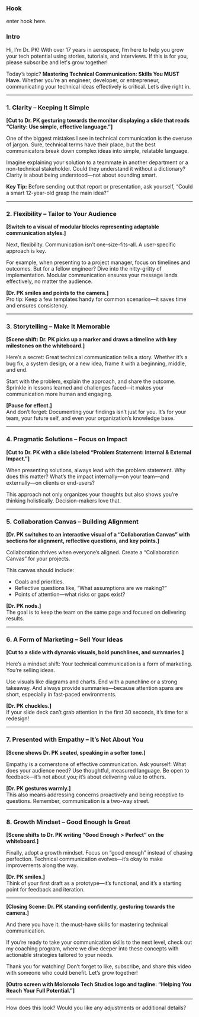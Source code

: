 ### Hook
enter hook here. 

### Intro
Hi, I’m Dr. PK! With over 17 years in aerospace, I’m here to help you grow your tech potential using stories, tutorials, and interviews. If this is for you, please subscribe and let's grow together!

Today’s topic? **Mastering Technical Communication: Skills You MUST Have.** 
Whether you’re an engineer, developer, or entrepreneur, communicating your technical ideas effectively is critical. Let’s dive right in.

---

### **1. Clarity – Keeping It Simple**  
**[Cut to Dr. PK gesturing towards the monitor displaying a slide that reads “Clarity: Use simple, effective language.”]**  

One of the biggest mistakes I see in technical communication is the overuse of jargon. Sure, technical terms have their place, but the best communicators break down complex ideas into simple, relatable language.  

Imagine explaining your solution to a teammate in another department or a non-technical stakeholder. Could they understand it without a dictionary? Clarity is about being understood—not about sounding smart.  

**Key Tip:** Before sending out that report or presentation, ask yourself, “Could a smart 12-year-old grasp the main idea?”  

---

### **2. Flexibility – Tailor to Your Audience**  
**[Switch to a visual of modular blocks representing adaptable communication styles.]**  

Next, flexibility. Communication isn’t one-size-fits-all. A user-specific approach is key.  

For example, when presenting to a project manager, focus on timelines and outcomes. But for a fellow engineer? Dive into the nitty-gritty of implementation. Modular communication ensures your message lands effectively, no matter the audience.  

**[Dr. PK smiles and points to the camera.]**  
Pro tip: Keep a few templates handy for common scenarios—it saves time and ensures consistency.

---

### **3. Storytelling – Make It Memorable**  
**[Scene shift: Dr. PK picks up a marker and draws a timeline with key milestones on the whiteboard.]**  

Here’s a secret: Great technical communication tells a story. Whether it’s a bug fix, a system design, or a new idea, frame it with a beginning, middle, and end.  

Start with the problem, explain the approach, and share the outcome. Sprinkle in lessons learned and challenges faced—it makes your communication more human and engaging.  

**[Pause for effect.]**  
And don’t forget: Documenting your findings isn’t just for you. It’s for your team, your future self, and even your organization’s knowledge base.

---

### **4. Pragmatic Solutions – Focus on Impact**  
**[Cut to Dr. PK with a slide labeled “Problem Statement: Internal & External Impact.”]**  

When presenting solutions, always lead with the problem statement. Why does this matter? What’s the impact internally—on your team—and externally—on clients or end-users?  

This approach not only organizes your thoughts but also shows you’re thinking holistically. Decision-makers love that.  

---

### **5. Collaboration Canvas – Building Alignment**  
**[Dr. PK switches to an interactive visual of a “Collaboration Canvas” with sections for alignment, reflective questions, and key points.]**  

Collaboration thrives when everyone’s aligned. Create a “Collaboration Canvas” for your projects.  

This canvas should include:  
- Goals and priorities.  
- Reflective questions like, “What assumptions are we making?”  
- Points of attention—what risks or gaps exist?  

**[Dr. PK nods.]**  
The goal is to keep the team on the same page and focused on delivering results.

---

### **6. A Form of Marketing – Sell Your Ideas**  
**[Cut to a slide with dynamic visuals, bold punchlines, and summaries.]**  

Here’s a mindset shift: Your technical communication is a form of marketing. You’re selling ideas.  

Use visuals like diagrams and charts. End with a punchline or a strong takeaway. And always provide summaries—because attention spans are short, especially in fast-paced environments.  

**[Dr. PK chuckles.]**  
If your slide deck can’t grab attention in the first 30 seconds, it’s time for a redesign!

---

### **7. Presented with Empathy – It’s Not About You**  
**[Scene shows Dr. PK seated, speaking in a softer tone.]**  

Empathy is a cornerstone of effective communication. Ask yourself: What does your audience need? Use thoughtful, measured language. Be open to feedback—it’s not about you; it’s about delivering value to others.  

**[Dr. PK gestures warmly.]**  
This also means addressing concerns proactively and being receptive to questions. Remember, communication is a two-way street.

---

### **8. Growth Mindset – Good Enough Is Great**  
**[Scene shifts to Dr. PK writing “Good Enough > Perfect” on the whiteboard.]**  

Finally, adopt a growth mindset. Focus on “good enough” instead of chasing perfection. Technical communication evolves—it’s okay to make improvements along the way.  

**[Dr. PK smiles.]**  
Think of your first draft as a prototype—it’s functional, and it’s a starting point for feedback and iteration.

---

**[Closing Scene: Dr. PK standing confidently, gesturing towards the camera.]**  

And there you have it: the must-have skills for mastering technical communication.  

If you’re ready to take your communication skills to the next level, check out my coaching program, where we dive deeper into these concepts with actionable strategies tailored to your needs.  

Thank you for watching! Don’t forget to like, subscribe, and share this video with someone who could benefit. Let’s grow together!  

**[Outro screen with Molomolo Tech Studios logo and tagline: “Helping You Reach Your Full Potential.”]**

--- 

How does this look? Would you like any adjustments or additional details?
